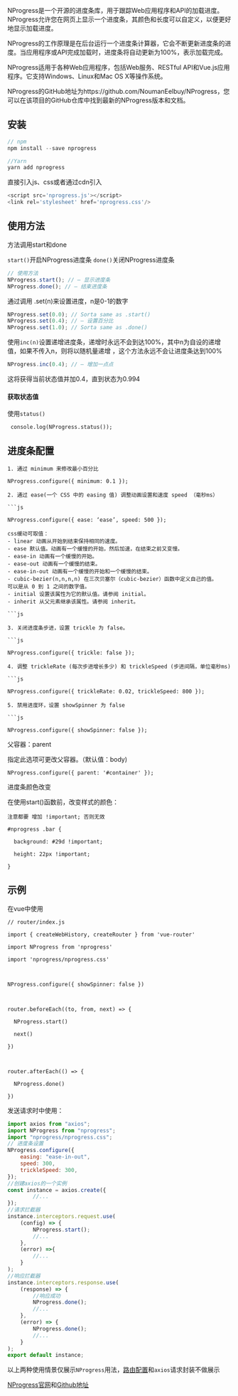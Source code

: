 NProgress是一个开源的进度条库，用于跟踪Web应用程序和API的加载进度。NProgress允许您在网页上显示一个进度条，其颜色和长度可以自定义，以便更好地显示加载进度。

NProgress的工作原理是在后台运行一个进度条计算器，它会不断更新进度条的进度。当应用程序或API完成加载时，进度条将自动更新为100%，表示加载完成。

NProgress适用于各种Web应用程序，包括Web服务、RESTful API和Vue.js应用程序。它支持Windows、Linux和Mac OS X等操作系统。

NProgress的GitHub地址为https://github.com/NoumanEelbuy/NProgress，您可以在该项目的GitHub仓库中找到最新的NProgress版本和文档。

## 安装

```js
// npm
npm install --save nprogress

//Yarn
yarn add nprogress
```

直接引入js、css或者通过cdn引入 

```js
<script src='nprogress.js'></script>
<link rel='stylesheet' href='nprogress.css'/>
```

## 使用方法

方法调用start和done

`start()`开启NProgress进度条 `done()`关闭NProgress进度条 

```js
// 使用方法
NProgress.start(); // — 显示进度条
NProgress.done(); // — 结束进度条
```

通过调用 .set(n)来设置进度，n是0-1的数字 

```js
NProgress.set(0.0); // Sorta same as .start()
NProgress.set(0.4); // — 设置百分比
NProgress.set(1.0); // Sorta same as .done()
```

使用`inc(n)`设置递增进度条，递增时永远不会到达100%，其中n为自设的递增值，如果不传入n，则将以随机量递增 ，这个方法永远不会让进度条达到100% 

```js
NProgress.inc(0.4); // — 增加一点点
```

这将获得当前状态值并加0.4，直到状态为0.994 

#### 获取状态值

使用`status()`

```
 console.log(NProgress.status());
```

## 进度条配置

```
1. 通过 minimum 来修改最小百分比

NProgress.configure({ minimum: 0.1 });

2. 通过 ease(一个 CSS 中的 easing 值) 调整动画设置和速度 speed （毫秒ms）

​```js

NProgress.configure({ ease: ‘ease’, speed: 500 });

css缓动可取值：
- linear 动画从开始到结束保持相同的速度。
- ease 默认值。动画有一个缓慢的开始，然后加速，在结束之前又变慢。
- ease-in 动画有一个缓慢的开始。
- ease-out 动画有一个缓慢的结束。
- ease-in-out 动画有一个缓慢的开始和一个缓慢的结束。
- cubic-bezier(n,n,n,n) 在三次贝塞尔（cubic-bezier）函数中定义自己的值。
可以是从 0 到 1 之间的数字值。
- initial 设置该属性为它的默认值。请参阅 initial。
- inherit 从父元素继承该属性。请参阅 inherit。

​```js

3. 关闭进度条步进，设置 trickle 为 false。

​```js

NProgress.configure({ trickle: false });

4. 调整 trickleRate (每次步进增长多少) 和 trickleSpeed (步进间隔，单位毫秒ms)

​```js

NProgress.configure({ trickleRate: 0.02, trickleSpeed: 800 });

5. 禁用进度环，设置 showSpinner 为 false

​```js

NProgress.configure({ showSpinner: false });
```

父容器：parent

指定此选项可更改父容器。（默认值：body)

```
NProgress.configure({ parent: '#container' });
```

进度条颜色改变

在使用start()函数前，改变样式的颜色：

```
注意都要 增加 !important; 否则无效

#nprogress .bar {

  background: #29d !important;

  height: 22px !important;

}
```

## 示例

在vue中使用

```
// router/index.js

import { createWebHistory, createRouter } from 'vue-router'

import NProgress from 'nprogress'

import 'nprogress/nprogress.css'



NProgress.configure({ showSpinner: false })



router.beforeEach((to, from, next) => {

  NProgress.start()

  next()

})



router.afterEach(() => {

  NProgress.done()

})
```

发送请求时中使用： 

```js
import axios from "axios";
import NProgress from "nprogress";
import "nprogress/nprogress.css";
// 进度条设置
NProgress.configure({
    easing: "ease-in-out",
    speed: 300,
    trickleSpeed: 300,
});
//创建axios的一个实例
const instance = axios.create({
		//...
});
//请求拦截器
instance.interceptors.request.use(
    (config) => {
        NProgress.start();
		//...
    },
    (error) =>{
		//...
	}
);
//响应拦截器
instance.interceptors.response.use(
    (response) => {
        //响应成功
        NProgress.done();
        //...
    },
    (error) => {
        NProgress.done();
        //...
    }
);
export default instance;
```

以上两种使用情景仅展示`NProgress`用法，[路由配置](https://so.csdn.net/so/search?q=%E8%B7%AF%E7%94%B1%E9%85%8D%E7%BD%AE&spm=1001.2101.3001.7020)和`axios`请求封装不做展示 

[NProgress官网](https://ricostacruz.com/nprogress/)和[Github地址](https://github.com/rstacruz/nprogress#) 